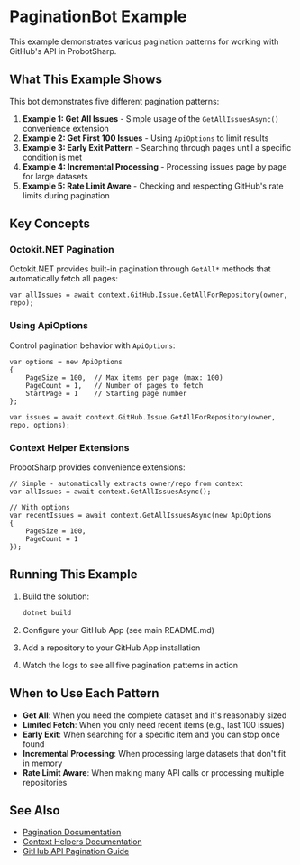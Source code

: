 # PaginationBot Example

This example demonstrates various pagination patterns for working with GitHub's API in ProbotSharp.

## What This Example Shows

This bot demonstrates five different pagination patterns:

1. **Example 1: Get All Issues** - Simple usage of the `GetAllIssuesAsync()` convenience extension
2. **Example 2: Get First 100 Issues** - Using `ApiOptions` to limit results
3. **Example 3: Early Exit Pattern** - Searching through pages until a specific condition is met
4. **Example 4: Incremental Processing** - Processing issues page by page for large datasets
5. **Example 5: Rate Limit Aware** - Checking and respecting GitHub's rate limits during pagination

## Key Concepts

### Octokit.NET Pagination

Octokit.NET provides built-in pagination through `GetAll*` methods that automatically fetch all pages:

```text
var allIssues = await context.GitHub.Issue.GetAllForRepository(owner, repo);
```

### Using ApiOptions

Control pagination behavior with `ApiOptions`:

```text
var options = new ApiOptions
{
    PageSize = 100,  // Max items per page (max: 100)
    PageCount = 1,   // Number of pages to fetch
    StartPage = 1    // Starting page number
};

var issues = await context.GitHub.Issue.GetAllForRepository(owner, repo, options);
```

### Context Helper Extensions

ProbotSharp provides convenience extensions:

```text
// Simple - automatically extracts owner/repo from context
var allIssues = await context.GetAllIssuesAsync();

// With options
var recentIssues = await context.GetAllIssuesAsync(new ApiOptions
{
    PageSize = 100,
    PageCount = 1
});
```

## Running This Example

1. Build the solution:
   ```bash
   dotnet build
   ```

2. Configure your GitHub App (see main README.md)

3. Add a repository to your GitHub App installation

4. Watch the logs to see all five pagination patterns in action

## When to Use Each Pattern

- **Get All**: When you need the complete dataset and it's reasonably sized
- **Limited Fetch**: When you only need recent items (e.g., last 100 issues)
- **Early Exit**: When searching for a specific item and you can stop once found
- **Incremental Processing**: When processing large datasets that don't fit in memory
- **Rate Limit Aware**: When making many API calls or processing multiple repositories

## See Also

- [Pagination Documentation](../../docs/Pagination.md)
- [Context Helpers Documentation](../../docs/ContextHelpers.md)
- [GitHub API Pagination Guide](https://docs.github.com/en/rest/guides/using-pagination-in-the-rest-api)
